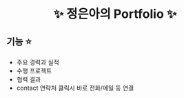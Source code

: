 <p align="center">
  <h1 align="center">✨ 정은아의 Portfolio ✨</h1>

  <p align="center">

</p>

## 기능 ⭐️

- 주요 경력과 실적
- 수행 프로젝트
- 협력 결과
- contact 연락처 클릭시 바로 전화/메일 등 연결
